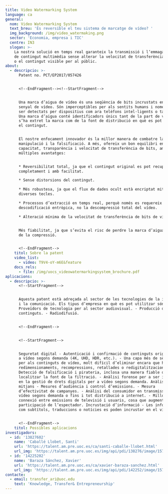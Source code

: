 ```yaml
---
title: Video Watermarking System
language: ca
general:
  nom: Video Watermarking System
  text_breu: 'És reversible el teu sistema de marcatge de vídeo? '
  img_background: /img/video_watermaking.png
  sector: 'Economia, empresa i TIC'
  centre: IN3
  slogan: >-
    La nostra solució en temps real garanteix la transmissió i l’emmagatzematge
    de contingut multimèdia sense alterar la velocitat de transferència de dades
    o el contingut visible per al públic.
about:
  - descripcio: >-
      Patent no. PCT/EP2017/057426


      <!--EndFragment--><!--StartFragment-->


      Una marca d’aigua de vídeo és una seqüència de bits incrustats en un
      senyal de vídeo. Són imperceptibles per als sentits humans i només poden
      ser detectats per dispositius com ara telèfons intel·ligents o tauletes.
      Una marca d’aigua conté identificadors únics tant de la part de vídeo d’on
      s’ha extret la marca com de la font de distribució en què es pot acreditar
      el contingut.


      El nostre enfocament innovador és la millor manera de combatre la
      manipulació i la falsificació. A més, ofereix un bon equilibri entre
      capacitat, transparència i velocitat de transferència de bits, amb
      múltiples avantatges:


      * Reversibilitat total, ja que el contingut original es pot recuperar
      completament i amb facilitat.

      * Sense distorsions del contingut.

      * Més robustesa, ja que el flux de dades ocult està encriptat mitjançant
      diverses tecles.

      * Processos d’extracció en temps real, perquè només es requereix la
      descodificació entròpica, no la descompressió total del vídeo.

      * Alteració mínima de la velocitat de transferència de bits de vídeo.


      Més fiabilitat, ja que s’evita el risc de perdre la marca d’aigua a causa
      de la compressió.


      <!--EndFragment-->
    titol: Sobre la patent
    video_list:
      - video: T9V4-oY-m6E&feature
    docs_rels:
      - file: /img/uocs_videowatermarkingsystem_brochure.pdf
aplicacions:
  - descripcio: >-
      <!--StartFragment-->


      Aquesta patent està adreçada al sector de les tecnologies de la informació
      i la comunicació. Els tipus d’empresa en què es pot utilitzar són: -
      Proveïdors de tecnologia per al sector audiovisual. - Producció de
      continguts. - Radiodifusió.


      <!--EndFragment-->


      <!--StartFragment-->


      Seguretat digital - Autenticació i confirmació de continguts originals per
      a vídeo segons demanda (4K, UHD, HDR, etc.). - Una capa més de seguretat
      per als continguts de vídeo, molt difícil d’eliminar encara que hi hagi
      redimensionaments, recompressions, retallades o redigitalitzacions. -
      Detecció de falsificació i pirateria, inclosa una manera fiable de
      localitzar la font de la filtració. - Anàlisi forense per a ser integrada
      en la gestió de drets digitals per a vídeo segons demanda. Anàlisi de
      mitjans - Mesures d’audiència i control d’emissions. - Mesura
      d’efectivitat de campanyes. - Anàlisi del consumidor en transmissions,
      vídeo segons demanda o fins i tot distribució a internet. - Millor
      connexió entre emissions de televisió i usuaris, cosa que augmenta la
      participació de l’espectador. Incrustació d’informació - Les informacions
      com subtítols, traduccions o notícies es poden incrustar en el vídeo.


      <!--EndFragment-->
    titol: Possibles aplicacions
investigadors:
  - id: '13827602'
    name: 'Caballé Llobet, Santi'
    url: 'https://talent.am.pre.uoc.es/ca/santi-caballe-llobet.html'
    url_img: 'https://talent.am.pre.uoc.es/img/api/pdi/138276/image/1572253930175'
  - id: '14225202'
    name: 'Baraza Sánchez, Xavier'
    url: 'https://talent.am.pre.uoc.es/ca/xavier-baraza-sanchez.html'
    url_img: 'https://talent.am.pre.uoc.es/img/api/pdi/142252/image/1573926396022'
contacte:
  - email: transfer_ari@uoc.edu
    text: 'Knowledge, Transfer& Entrepreneurship'
---
```

